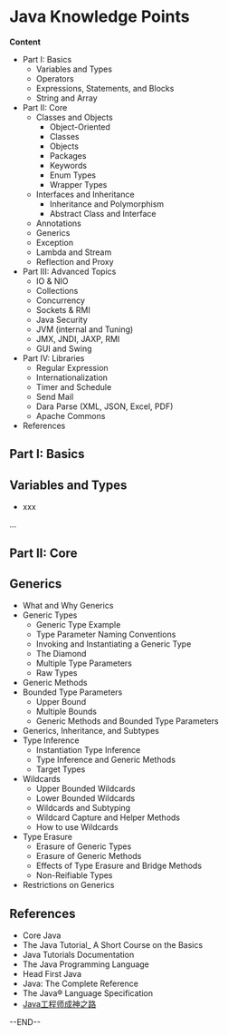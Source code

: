 # Java Knowledge Points

**Content**

- Part I: Basics
  - Variables and Types
  - Operators
  - Expressions, Statements, and Blocks
  - String and Array
- Part II: Core
  - Classes and Objects
    - Object-Oriented
    - Classes
    - Objects
    - Packages
    - Keywords
    - Enum Types
    - Wrapper Types
  - Interfaces and Inheritance
    - Inheritance and Polymorphism
    - Abstract Class and Interface
  - Annotations
  - Generics
  - Exception
  - Lambda and Stream
  - Reflection and Proxy
- Part III: Advanced Topics
  - IO & NIO
  - Collections
  - Concurrency
  - Sockets & RMI
  - Java Security
  - JVM (internal and Tuning)
  - JMX, JNDI, JAXP, RMI
  - GUI and Swing
- Part IV: Libraries
  - Regular Expression
  - Internationalization
  - Timer and Schedule
  - Send Mail
  - Dara Parse (XML, JSON, Excel, PDF)
  - Apache Commons
- References



## Part I: Basics

## Variables and Types

- xxx

...

## Part II: Core

## Generics

- What and Why Generics
- Generic Types
  - Generic Type Example
  - Type Parameter Naming Conventions
  - Invoking and Instantiating a Generic Type
  - The Diamond
  - Multiple Type Parameters
  - Raw Types
- Generic Methods
- Bounded Type Parameters
  - Upper Bound
  - Multiple Bounds
  - Generic Methods and Bounded Type Parameters
- Generics, Inheritance, and Subtypes
- Type Inference
  - Instantiation Type Inference
  - Type Inference and Generic Methods
  - Target Types
- Wildcards
  - Upper Bounded Wildcards
  - Lower Bounded Wildcards
  - Wildcards and Subtyping
  - Wildcard Capture and Helper Methods
  - How to use Wildcards
- Type Erasure
  - Erasure of Generic Types
  - Erasure of Generic Methods
  - Effects of Type Erasure and Bridge Methods
  - Non-Reifiable Types
- Restrictions on Generics





## References

- Core Java
- The Java Tutorial_ A Short Course on the Basics
- Java Tutorials Documentation
- The Java Programming Language
- Head First Java
- Java: The Complete Reference
- The Java® Language Specification
- [Java工程师成神之路](http://hollischuang.gitee.io/tobetopjavaer/)

--END--